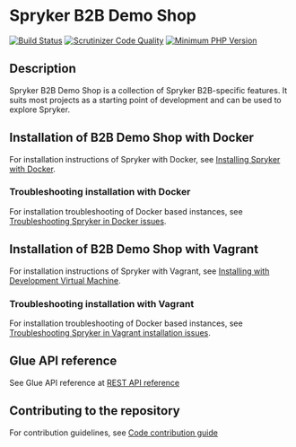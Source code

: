 # Spryker B2B Demo Shop
[![Build Status](https://travis-ci.org/spryker-shop/b2b-demo-shop.svg?branch=master)](https://travis-ci.org/spryker-shop/b2b-demo-shop)
[![Scrutinizer Code Quality](https://scrutinizer-ci.com/g/spryker-shop/b2b-demo-shop/badges/quality-score.png?b=master)](https://scrutinizer-ci.com/g/spryker-shop/b2b-demo-shop/?branch=master)
[![Minimum PHP Version](https://img.shields.io/badge/php-%3E%3D%207.2-8892BF.svg)](https://php.net/)


## Description

Spryker B2B Demo Shop is a collection of Spryker B2B-specific features. It suits most projects as a starting point of development and can be used to explore Spryker.

## Installation of B2B Demo Shop with Docker

For installation instructions of Spryker with Docker, see [Installing Spryker with Docker](https://documentation.spryker.com/docs/installing-spryker-with-docker).

### Troubleshooting installation with Docker

For installation troubleshooting of Docker based instances, see [Troubleshooting Spryker in Docker issues](https://documentation.spryker.com/docs/troubleshooting-spryker-in-docker-issues).

## Installation of B2B Demo Shop with Vagrant
For installation instructions of Spryker with Vagrant, see [Installing with Development Virtual Machine](https://documentation.spryker.com/docs/dev-getting-started#installing-spryker-with-development-virtual-machine).


### Troubleshooting installation with Vagrant

For installation troubleshooting of Docker based instances, see [Troubleshooting Spryker in Vagrant installation issues](https://documentation.spryker.com/docs/troubleshooting-spryker-in-vagrant-installation-issues).


## Glue API reference

See Glue API reference at [REST API reference](https://documentation.spryker.com/docs/rest-api-reference#/rest-api-reference)

## Contributing to the repository

For contribution guidelines, see [Code contribution guide](https://documentation.spryker.com/docs/code-contribution-guide#code-contribution-guide)
